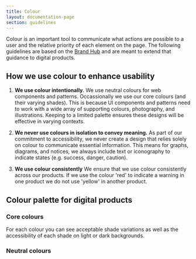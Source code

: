 ```yaml
---
title: Colour
layout: documentation-page
section: guidelines
---
```





Colour is an important tool to communicate what actions are possible to a user and the relative priority of each element on the page. The following guidelines are based on the [Brand Hub](https://est.interactgo.com/page/10061) and are meant to extend that guidance to digital products.


## How we use colour to enhance usability

1. **We use colour intentionally.** We use neutral colours for web components and patterns. Occassionally we use our core colours (and their varying shades). This is because UI components and patterns need to work with a wide array of supporting colours, photography, and illustrations. Keeping to a limited palette ensures these designs will be effective in varying contexts.

2. **We never use colours in isolation to convey meaning.** As part of our commitment to accessibility, we never create a design that relies solely on colour to communicate essential information.
This means for graphs, diagrams, and notices, we always include text or iconography to indicate states (e.g. success, danger, caution).

4. **We use colour consistently** We ensure that we use colour consistently across our products. If we use the colour 'red' to indicate a warning in one product we do not use 'yellow' in another product.


## Colour palette for digital products

### Core colours
For each colour you can see acceptable shade variations as well as the accessibility of each shade on light or dark backgrounds.

<div class="js-core-colors"></div>


### Neutral colours

<div class="js-natural-colors"></div>







<script src="https://cdnjs.cloudflare.com/ajax/libs/jquery/3.6.4/jquery.min.js"></script>

<script src="https://cdn.jsdelivr.net/npm/values.js"></script>

<script src="/assets/js/libs/clipboard.min.js"></script>

<script src="/assets/js/libs/tinycolor-min.js"></script>

<script src="/assets/js/colour-palette.js?v=3ervcgfghetg"></script>

<script src="/assets/js/colour-gen.js?v=sdqq3ervcgfghetg"></script>